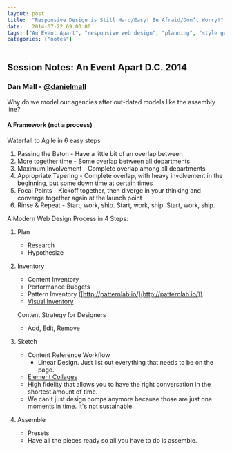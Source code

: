 ```yaml
---
layout: post
title:  "Responsive Design is Still Hard/Easy! Be Afraid/Don’t Worry!"
date:   2014-07-22 09:00:00
tags: ["An Event Apart", "responsive web design", "planning", "style guide", "Dan Mall"]
categories: ["notes"]
---
```


## Session Notes: An Event Apart D.C. 2014


### Dan Mall - [@danielmall]

Why do we model our agencies after out-dated models like the assembly line?

#### A Framework (not a process)

Waterfall to Agile in 6 easy steps

1. Passing the Baton - Have a little bit of an overlap between
2. More together time - Some overlap between all departments
3. Maximum Involvement - Complete overlap among all departments
4. Appropriate Tapering - Complete overlap, with heavy involvement in the beginning, but some down time at certain times
5. Focal Points - Kickoff together, then diverge in your thinking and converge together again at the launch point
6. Rinse & Repeat - Start, work, ship. Start, work, ship. Start, work, ship.

A Modern Web Design Process in 4 Steps:

1. Plan
	- Research
	- Hypothesize
2. Inventory
	- Content Inventory
	- Performance Budgets
	- Pattern Inventory ([http://patternlab.io/](http://patternlab.io/))
	- [Visual Inventory](http://danielmall.com/articles/visual-inventory/)

	Content Strategy for Designers
	- Add, Edit, Remove
3. Sketch
	- Content Reference Workflow
		- Linear Design. Just list out everything that needs to be on the page.
	- [Element Collages](http://danielmall.com/articles/rif-element-collages/)
	- High fidelity that allows you to have the right conversation in the shortest amount of time.
	- We can't just design comps anymore because those are just one moments in time. It's not sustainable.
4. Assemble
	- Presets
	- Have all the pieces ready so all you have to do is assemble.

[@danielmall]:http://twitter.com/danielmall
